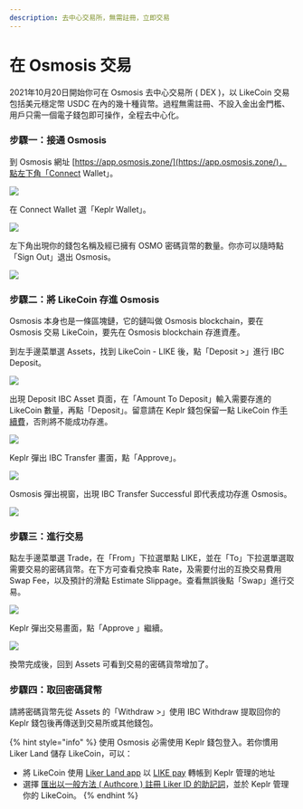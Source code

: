 ```yaml
---
description: 去中心交易所，無需註冊，立即交易
---
```


# 在 Osmosis 交易

2021年10月20日開始你可在 Osmosis 去中心交易所 ( DEX )，以 LikeCoin 交易包括美元穩定幣 USDC 在內的幾十種貨幣。過程無需註冊、不設入金出金門檻、用戶只需一個電子錢包即可操作，全程去中心化。

### 步驟一：接通 Osmosis

到 Osmosis 網址 [https://app.osmosis.zone/](https://app.osmosis.zone/)，點左下角「Connect Wallet」。

![](<../../.gitbook/assets/Osmosis 01.png>)

在 Connect Wallet 選「Keplr Wallet」。

![](<../../.gitbook/assets/Osmosis 02.png>)

左下角出現你的錢包名稱及經已擁有 OSMO 密碼貨幣的數量。你亦可以隨時點「Sign Out」退出 Osmosis。

![](<../../.gitbook/assets/Osmosis 03.png>)

### 步驟二：將 LikeCoin 存進 Osmosis

Osmosis 本身也是一條區塊鏈，它的鏈叫做 Osmosis blockchain，要在 Osmosis 交易 LikeCoin，要先在 Osmosis blockchain 存進資產。

到左手邊菜單選 Assets，找到 LikeCoin - LIKE 後，點「Deposit >」進行 IBC Deposit。

![](<../../.gitbook/assets/Osmosis 04.png>)

出現 Deposit IBC Asset 頁面，在「Amount To Deposit」輸入需要存進的 LikeCoin 數量，再點「Deposit」。留意請在 Keplr 錢包保留一點 LikeCoin 作[手續費](../wallet/transaction-fee.md)，否則將不能成功存進。

![](<../../.gitbook/assets/Osmosis 05.png>)

Keplr 彈出 IBC Transfer 畫面，點「Approve」。

![](<../../.gitbook/assets/Osmosis 06.png>)

Osmosis 彈出視窗，出現 IBC Transfer Successful 即代表成功存進 Osmosis。

![](<../../.gitbook/assets/Osmosis 07.png>)

### 步驟三：進行交易

點左手邊菜單選 Trade，在「From」下拉選單點 LIKE，並在「To」下拉選單選取需要交易的密碼貨幣。在下方可查看兌換率 Rate，及需要付出的互換交易費用 Swap Fee，以及預計的滑點 Estimate Slippage。查看無誤後點「Swap」進行交易。

![](<../../.gitbook/assets/Osmosis 08.png>)

Keplr 彈出交易畫面，點「Approve 」繼續。

![](<../../.gitbook/assets/Osmosis 09.png>)

換幣完成後，回到 Assets 可看到交易的密碼貨幣增加了。

### 步驟四：取回密碼貸幣

請將密碼貨幣先從 Assets 的「Withdraw >」使用 IBC Withdraw 提取回你的 Keplr 錢包後再傳送到交易所或其他錢包。

{% hint style="info" %}
使用 Osmosis 必需使用 Keplr 錢包登入。若你慣用 Liker Land 儲存 LikeCoin，可以：

* 將 LikeCoin 使用 [Liker Land app](../../user-guide/liker-land/download.md) 以 [LIKE pay](../wallet/like-pay.md) 轉帳到 Keplr 管理的地址
* 選擇 [匯出以一般方法 ( Authcore ) 註冊 Liker ID 的助記詞](../../user-guide/liker-id/register/export-seed-words.md)，並於 Keplr 管理你的 LikeCoin。
{% endhint %}
